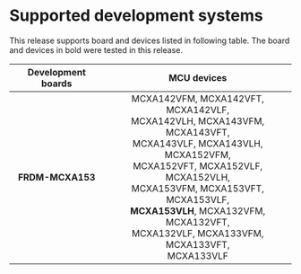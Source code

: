 # Supported development systems

This release supports board and devices listed in following table. The board and devices in bold were tested in this release.

|Development boards|MCU devices|
|:--:              |:--:       |
|**FRDM-MCXA153**|MCXA142VFM, MCXA142VFT, MCXA142VLF,<br> MCXA142VLH, MCXA143VFM, MCXA143VFT,<br> MCXA143VLF, MCXA143VLH, MCXA152VFM,<br> MCXA152VFT, MCXA152VLF, MCXA152VLH,<br> MCXA153VFM, MCXA153VFT, MCXA153VLF,<br> **MCXA153VLH**, MCXA132VFM, MCXA132VFT,<br> MCXA132VLF, MCXA133VFM, MCXA133VFT,<br> MCXA133VLF|
